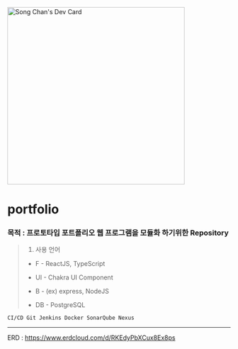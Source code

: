 <a href="https://app.daily.dev/bsk9212"><img src="https://github.com/Songchanheum/portfolio/master/devcard.svg" width="400" alt="Song Chan's Dev Card"/></a>

# portfolio
### 목적 : 프로토타입 포트폴리오 웹 프로그램을 모듈화 하기위한 Repository

> 1. 사용 언어
> 
> - F - ReactJS, TypeScript
>     
> - UI - Chakra UI Component
>     
> - B - (ex) express, NodeJS
>     
> - DB - PostgreSQL

    CI/CD Git Jenkins Docker SonarQube Nexus


<hr/>

ERD : https://www.erdcloud.com/d/RKEdyPbXCux8Ex8ps

